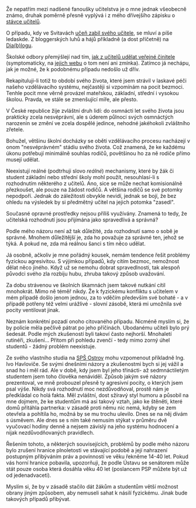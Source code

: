 <!-- dcterms:identifier = riderweblog#137 -->
<!-- dcterms:title = Tak nám zabili učitele. Divíte se? -->
<!-- np9:categoryId = 1 -->
<!-- x4w:category = Koně -->
<!-- np9:authorId = 1 -->
<!-- np9:authorEmail = michal.valasek@altairis.cz -->
<!-- dcterms:creator = Michal Altair Valášek -->
<!-- dcterms:created = 2004-03-02T21:07:37+01:00 -->
<!-- dcterms:dateAccepted = 2004-03-02T21:07:37+01:00 -->

Že nepatřím mezi nadšené fanoušky učitelstva je o mne jednak všeobecně známo, druhak poměrně přesně vyplývá i z mého dřívejšího zápisku o [stávce učitelů](http://weblog.rider.cz/ShowRecord.aspx?day=20030831).

O případu, kdy ve Svitavách [učeň zabil svého učitele](http://www.ceskenoviny.cz/archiv/index_view.php?id=53721), se mluví a píše ledaskde. Z bloggerských luhů a hájů příkladně (a dost příčetně) na [Dia(b)logu](http://www.bloguje.cz/blox/tb.php/28571).

Školské odbory přemýšlejí nad tím, [jak z učitelů udělat veřejné činitele](http://www.ceskenoviny.cz/domov/index_view.php?id=53968) (symptomaticky, na [jejich webu](http://www.skolskeodbory.cz/) o tom není ani zmínka). Zatímco já nechápu, jak je možné, že k podobnému případu nedošlo už dřív.

Rekapituluji-li totiž to období svého života, které jsem strávil v laskavé péči našeho vzdělávacího systému, nejčastěji si vzpomínám na pocit bezmoci. Tenhle pocit mne věrně provázel mateřskou, základní, střední i vysokou školou. Pravda, ve stále se zmenšující míře, ale přesto.

V České republice žije zvláštní druh lidí: do osmnácti let svého života jsou prakticky zcela nesvéprávní, ale s úderem půlnoci svých osmnáctých narozenin se změní ve zcela dospělé jedince, nehodné jakéhokoli zvláštního zřetele.

Bohužel, většinu školní docházky se oběti vzdělávacího procesu nacházejí v onom "nesvéprávném" stádiu svého života. Což znamená, že ke každému úkonu potřebují minimálně souhlas rodičů, povětšinou ho za ně rodiče přímo musejí udělat.

Neexistují reálné (podtrhuji slovo <em>reálné</em>) mechanismy, které by žák či student základní nebo střední školy mohl použít, nesouhlasí-li s rozhodnutím některého z učitelů. Ano, sice se může nechat komisionálně přezkoušet, ale pouze na žádost rodičů. A většina rodičů se své potomky nepodpoří. Jednak do záležitosti obvykle nevidí, jednak se bojí, že bez ohledu na výsledek by si předmětný učitel na jejich potomka "zasedl".

Současné opravné prostředky nejsou příliš využívány. Znamená to tedy, že učitelská rozhodnutí jsou přijímána jako spravedlivá a správná?

Podle mého názoru není až tak důležité, zda rozhodnutí samo o sobě je správné. Mnohem důležitější je, zda ho považuje za správné ten, jehož se týká. A pokud ne, zda má reálnou šanci s tím něco udělat.

Já osobně, ačkoliv je mne pořádný kousek, nemám tendence řešit problémy fyzickou agresivitou. S výjimkou případů, kdy cítím bezmoc, nemožnost dělat něco jiného. Když už se nemohu dobrat spravedlnosti, tak alespoň původci svého zla rozbiju hubu, zhruba takový způsob uvažování.

Za dobu strávenou ve školních škamnách jsem takové nutkání cítil mnohokrát. Mimo ně téměř nikdy. Že k fyzickému konfliktu s učitelem v mém případě došlo jenom jednou, za to vděčím především své bohaté - a v případě potřeny též velmi urážlivé - slovní zásobě, která mi umožnila své pocity ventilovat jinak.

Neznám konkrétní pozadí onoho citovaného případu. Nicméně myslím si, že by policie měla pečlivě pátrat po jeho příčinách. Ubodanému učiteli bylo prý šedesát. Podle mých zkušeností byli takoví často nejhorší. Mnohaletí rutinéři, zkušení... Přitom při pohledu zvenčí - tedy mimo zorný úhel studentů - žádný problém neexistuje.

Ze svého vlastního studia na [SPŠ Ostrov](http://www.spsostrov.cz/) mohu vzpomenout příkladně Ing. Ivo Havloviče. Se svými dnešními názory a zkušenostmi bych si jej vážil a snad ho i měl rád. Ale v době, kdy jsem byl jeho třinácti- až sedmnáctiletým studentem jsem toho člověka nenáviděl. Způsob jakým své názory prezentoval, ve mně probouzel přesně ty agresivní pocity, o kterých jsem psal výše. Nikdy svá rozhodnutí moc nezdůvodňoval, prostě nám je předkládal co holá fakta. Měl zvláštní, dost sžíravý styl humoru a působil na mne dojmem, že ke studentům má asi takový vztah, jako ke štěněti, které domů přitáhla partnerka: v zásadě proti němu nic nemá, kdyby se zem otevřela a pohltila ho, možná by se mu trochu ulevilo. Dnes se na něj dívám s úsměvem. Ale dnes se s ním také nemusím stýkat v průměru dvě vyučovací hodiny denně a nejsem závislý na jeho systému hodnocení a nijak nezdůvodňovaných pravidlech.

Řešením tohoto, a některých souvisejících, problémů by podle mého názoru bylo zrušení hranice plnoletosti ve stávající podobě a její nahrazení postupným přibýváním práv a povinností ve věku řekněme 14-40 let. Pokud vás horní hranice pobavila, upozorňuji, že podle Ústavu se senátorem může stát pouze osoba která dosáhla věku 40 let (poslancem PSP můžete být už od jedenadvaceti).

Myslím si, že by v zásadě stačilo dát žákům a studentům větší možnost obrany jiným způsobem, aby nemuseli sahat k násilí fyzickému. Jinak bude takových případů přibývat.